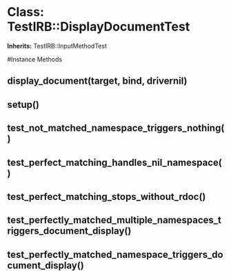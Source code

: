 # Class: TestIRB::DisplayDocumentTest
**Inherits:** TestIRB::InputMethodTest
    




#Instance Methods
## display_document(target, bind, drivernil) [](#method-i-display_document)

## setup() [](#method-i-setup)

## test_not_matched_namespace_triggers_nothing() [](#method-i-test_not_matched_namespace_triggers_nothing)

## test_perfect_matching_handles_nil_namespace() [](#method-i-test_perfect_matching_handles_nil_namespace)

## test_perfect_matching_stops_without_rdoc() [](#method-i-test_perfect_matching_stops_without_rdoc)

## test_perfectly_matched_multiple_namespaces_triggers_document_display() [](#method-i-test_perfectly_matched_multiple_namespaces_triggers_document_display)

## test_perfectly_matched_namespace_triggers_document_display() [](#method-i-test_perfectly_matched_namespace_triggers_document_display)

